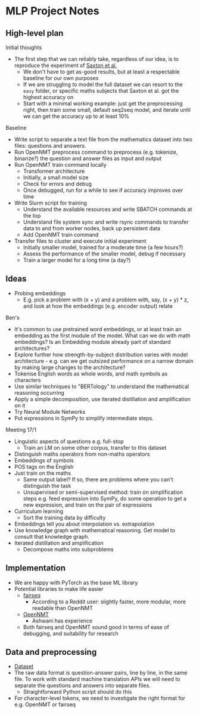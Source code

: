 # MLP Project Notes

## High-level plan

Initial thoughts

- The first step that we can reliably take, regardless of our idea, is to reproduce the experiment of [Saxton et al.](https://arxiv.org/abs/1904.01557)
    - We don't have to get as-good results, but at least a respectable baseline for our own purposes
    - If we are struggling to model the full dataset we can resort to the `easy` folder, or specific maths subjects that Saxton et al. got the highest accuracy on
    - Start with a minimal working example: just get the preprocessing right, then train some small, default seq2seq model, and iterate until we can get the accuracy up to at least 10%

Baseline

- Write script to separate a text file from the mathematics dataset into two files: questions and answers.
- Run OpenNMT preprocess command to preprocess (e.g. tokenize, binarize?) the question and answer files as input and output
- Run OpenNMT train command locally
    - Transformer architecture
    - Initially, a small model size
    - Check for errors and debug
    - Once debugged, run for a while to see if accuracy improves over time
- Write Slurm script for training
    - Understand the available resources and write SBATCH commands at the top
    - Understand file system sync and write rsync commands to transfer data to and from worker nodes, back up persistent data
    - Add OpenNMT train command
- Transfer files to cluster and execute initial experiment
    - Initially smaller model, trained for a moderate time (a few hours?)
    - Assess the performance of the smaller model, debug if necessary
    - Train a larger model for a long time (a day?)

## Ideas

- Probing embeddings
    - E.g. pick a problem with (x + y) and a problem with, say, (x + y) * z, and look at how the embeddings (e.g. encoder output) relate

Ben's

- It's common to use pretrained word embeddings, or at least train an embedding as the first module of the model. What can we do with math embeddings? Is an Embedding module already part of standard architectures?
- Explore further how strength-by-subject distribution varies with model architecture - e.g. can we get outsized performance on a narrow domain by making large changes to the architecture?
- Tokenise English words as whole words, and math symbols as characters
- Use similar techniques to "BERTology" to understand the mathematical reasoning occurring
- Apply a simple decomposition, use iterated distillation and amplification on it
- Try Neural Module Networks
- Put expressions in SymPy to simplify intermediate steps.

Meeting 17/1

- Linguistic aspects of questions e.g. full-stop
    - Train an LM on some other corpus, transfer to this dataset
- Distinguish maths operators from non-maths operators
- Embeddings of symbols
- POS tags on the English
- Just train on the maths
    - Same output label? If so, there are problems where you can't distinguish the task
    - Unsupervised or semi-supervised method: train on simplification steps e.g. feed expression into SymPy, do some operation to get a new expression, and train on the pair of expressions
- Curriculum learning
    - Sort the training data by difficulty
- Embeddings tell you about interpolation vs. extrapolation
- Use knowledge graph with mathematical reasoning. Get model to consult that knowledge graph. 
- Iterated distillation and amplification
    - Decompose maths into subproblems

## Implementation

- We are happy with PyTorch as the base ML library
- Potential libraries to make life easier
    - [fairseq](https://github.com/pytorch/fairseq)
        - According to a Reddit user: slightly faster, more modular, more readable than OpenNMT
    - [OpenNMT](https://github.com/OpenNMT/OpenNMT-py)
        - Ashwani has experience
    - Both fairseq and OpenNMT sound good in terms of ease of debugging, and suitability for research

## Data and preprocessing 

- [Dataset](https://github.com/deepmind/mathematics_dataset)
- The raw data format is question-answer pairs, line by line, in the same file. To work with standard machine translation APIs we will need to separate the questions and answers into separate files.
    - Straightforward Python script should do this
- For character-level tokens, we need to investigate the right format for e.g. OpenNMT or fairseq
